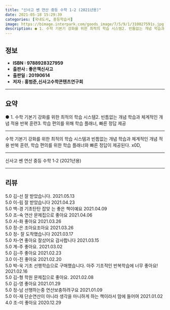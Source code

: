 ```yaml
---
title: "신사고 쎈 연산 중등 수학 1-2 (2021년용)"
date: 2021-05-18 15:29:39
categories: [국내도서, 중등학습서]
image: https://bimage.interpark.com/goods_image/7/5/9/1/310027591s.jpg
description: ● 1. 수학 기본기 강화를 위한 최적의 학습 시스템2. 빈틈없는 개념 학습과 체계적인 개념 적용 반복 훈련3. 학습 편의를 위해 학습 플래너, 빠른 정답 제공
---
```


## **정보**

- **ISBN : 9788928327959**
- **출판사 : 좋은책신사고**
- **출판일 : 20190614**
- **저자 : 홍범준,신사고수학콘텐츠연구회**

------



## **요약**

●  1. 수학 기본기 강화를 위한 최적의 학습 시스템2. 빈틈없는 개념 학습과 체계적인 개념 적용 반복 훈련3. 학습 편의를 위해 학습 플래너, 빠른 정답 제공

------

수학 기본기 강화를 위한 최적의 학습 시스템과 빈틈없는 개념 학습과 체계적인 개념 적용 반복 훈련, 학습 편의를 위한 학습 플래너와 빠른 정답이 제공된다. x0D,

------


신사고 쎈 연산 중등 수학 1-2 (2021년용) 

------


## **리뷰** 

5.0 김-선 잘 받았습니다. 2021.05.13 <br/>5.0 이-림 잘 받았습니다 2021.04.23 <br/>5.0 백-경 기초탄탄 잡앚 는 좋은 책이예요 2021.04.09 <br/>5.0 조-숙 연산 문제집으로 좋아요 2021.04.06 <br/>5.0 서-화 좋아요 2021.03.26 <br/>5.0 정-은 조아요조아요 2021.03.26 <br/>5.0 정- 잘 도착했습니다 2021.03.17 <br/>5.0 차-연 좋아요 잘샀어요 감사합니다  2021.03.15 <br/>5.0 계-주 좋아요. 2021.03.02 <br/>5.0 김-주 좋아요 2021.02.23 <br/>3.0 이-진 좋아요 2021.02.20 <br/>5.0 박-욱 기초 선행학습으로 구매했습니다.  아주 기초적인 반복학습에 너무 좋아요! 2021.02.16 <br/>5.0 김-형 학원 문제집으로 좋아요. 2021.02.08 <br/>5.0 김-영 좋아요 2021.01.29 <br/>5.0 정-남 선행하는중 연산보충하려구요 2021.01.09 <br/>5.0 이-재 단순연산이 아니라 생각을 마니하게 하는 책이라서 맘에 들어여 2021.01.02 <br/>4.0 조-미 좋아요 2020.12.29 <br/>